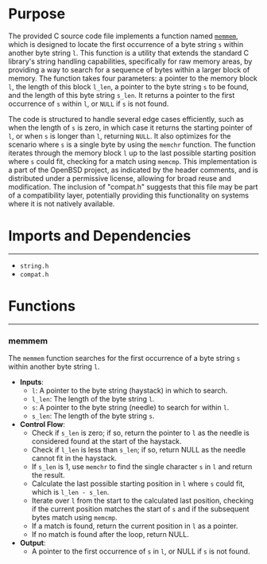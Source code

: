 # Purpose
The provided C source code file implements a function named [`memmem`](#memmem), which is designed to locate the first occurrence of a byte string `s` within another byte string `l`. This function is a utility that extends the standard C library's string handling capabilities, specifically for raw memory areas, by providing a way to search for a sequence of bytes within a larger block of memory. The function takes four parameters: a pointer to the memory block `l`, the length of this block `l_len`, a pointer to the byte string `s` to be found, and the length of this byte string `s_len`. It returns a pointer to the first occurrence of `s` within `l`, or `NULL` if `s` is not found.

The code is structured to handle several edge cases efficiently, such as when the length of `s` is zero, in which case it returns the starting pointer of `l`, or when `s` is longer than `l`, returning `NULL`. It also optimizes for the scenario where `s` is a single byte by using the `memchr` function. The function iterates through the memory block `l` up to the last possible starting position where `s` could fit, checking for a match using `memcmp`. This implementation is a part of the OpenBSD project, as indicated by the header comments, and is distributed under a permissive license, allowing for broad reuse and modification. The inclusion of "compat.h" suggests that this file may be part of a compatibility layer, potentially providing this functionality on systems where it is not natively available.
# Imports and Dependencies

---
- `string.h`
- `compat.h`


# Functions

---
### memmem<!-- {{#callable:memmem}} -->
The `memmem` function searches for the first occurrence of a byte string `s` within another byte string `l`.
- **Inputs**:
    - `l`: A pointer to the byte string (haystack) in which to search.
    - `l_len`: The length of the byte string `l`.
    - `s`: A pointer to the byte string (needle) to search for within `l`.
    - `s_len`: The length of the byte string `s`.
- **Control Flow**:
    - Check if `s_len` is zero; if so, return the pointer to `l` as the needle is considered found at the start of the haystack.
    - Check if `l_len` is less than `s_len`; if so, return NULL as the needle cannot fit in the haystack.
    - If `s_len` is 1, use `memchr` to find the single character `s` in `l` and return the result.
    - Calculate the last possible starting position in `l` where `s` could fit, which is `l_len - s_len`.
    - Iterate over `l` from the start to the calculated last position, checking if the current position matches the start of `s` and if the subsequent bytes match using `memcmp`.
    - If a match is found, return the current position in `l` as a pointer.
    - If no match is found after the loop, return NULL.
- **Output**:
    - A pointer to the first occurrence of `s` in `l`, or NULL if `s` is not found.


